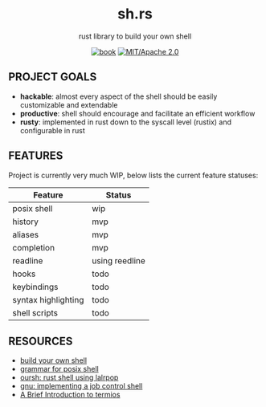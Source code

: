 
<div align="center">

# sh.rs

rust library to build your own shell

[![book](https://img.shields.io/badge/book-website-orange)](#)
[![MIT/Apache 2.0](https://img.shields.io/badge/license-MIT%2FApache-blue.svg)](#)

</div>
<!-- [![build](https://github.com/MrPicklePinosaur/shrs/workflows/Deploy/badge.svg)](https://github.com/MrPicklePinosaur/shrs/actions) -->

## PROJECT GOALS

- **hackable**: almost every aspect of the shell should be easily customizable and extendable
- **productive**: shell should encourage and facilitate an efficient workflow
- **rusty**: implemented in rust down to the syscall level (rustix) and configurable in rust

## FEATURES

Project is currently very much WIP, below lists the current feature statuses:

| Feature | Status |
| --- | --- |
| posix shell | wip |
| history | mvp |
| aliases | mvp |
| completion | mvp |
| readline | using reedline |
| hooks | todo |
| keybindings | todo |
| syntax highlighting | todo |
| shell scripts | todo |

## RESOURCES

- [build your own shell](https://github.com/tokenrove/build-your-own-shell)
- [grammar for posix shell](https://pubs.opengroup.org/onlinepubs/9699919799/utilities/V3_chap02.html#tag_18_10)
- [oursh: rust shell using lalrpop](https://github.com/nixpulvis/oursh)
- [gnu: implementing a job control shell](https://www.gnu.org/software/libc/manual/html_node/Implementing-a-Shell.html)
- [A Brief Introduction to termios](https://blog.nelhage.com/2009/12/a-brief-introduction-to-termios/)
